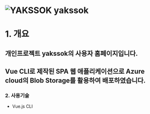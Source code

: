 # ![YAKSSOK](https://user-images.githubusercontent.com/63185048/125181939-a17e6200-e244-11eb-8da5-2047038dd22d.png) yakssok
# 1. 개요
## 개인프로젝트 yakssok의 사용자 홈페이지입니다.  
Vue CLI로 제작된 SPA 웹 애플리케이션으로 Azure cloud의 Blob Storage를 활용하여 배포하였습니다.
---
### 2. 사용기술
  - Vue.js CLI
